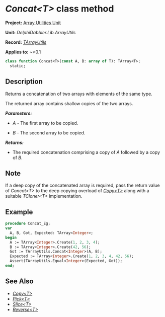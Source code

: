 # _Concat\<T\>_ class method

**Project:** [Array Utilities Unit](../API.md)

**Unit:** _DelphiDabbler.Lib.ArrayUtils_

**Record:** [_TArrayUtils_](./TArrayUtils.md)

**Applies to:** ~>0.1

```pascal
class function Concat<T>(const A, B: array of T): TArray<T>;
  static;
```

## Description

Returns a concatenation of two arrays with elements of the same type.

The returned array contains shallow copies of the two arrays.

***Parameters:***

* _A_ - The first array to be copied.

* _B_ - The second array to be copied.

***Returns:***

* The required concatenation comprising a copy of _A_ followed by a copy of _B_.

## Note

If a deep copy of the concatenated array is required, pass the return value of _Concat\<T\>_ to the deep copying overload of [_Copy\<T\>_](./TArrayUtils-Copy.md) along with a suitable _TCloner\<T\>_ implementation.

## Example

```pascal
procedure Concat_Eg;
var
  A, B, Got, Expected: TArray<Integer>;
begin
  A := TArray<Integer>.Create(1, 2, 3, 4);
  B := TArray<Integer>.Create(42, 56);
  Got := TArrayUtils.Concat<Integer>(A, B);
  Expected := TArray<Integer>.Create(1, 2, 3, 4, 42, 56);
  Assert(TArrayUtils.Equal<Integer>(Expected, Got));
end;
```

## See Also

* [_Copy\<T\>_](./TArrayUtils-Copy.md)
* [_Pick\<T\>_](./TArrayUtils-Pick.md)
* [_Slice\<T\>_](./TArrayUtils-Slice.md)
* [_Reverse\<T\>_](./TArrayUtils-Reverse.md)
